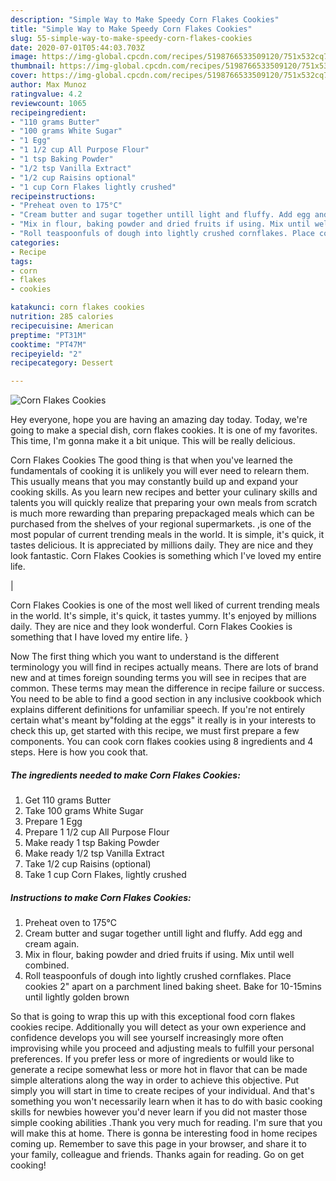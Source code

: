 ```yaml
---
description: "Simple Way to Make Speedy Corn Flakes Cookies"
title: "Simple Way to Make Speedy Corn Flakes Cookies"
slug: 55-simple-way-to-make-speedy-corn-flakes-cookies
date: 2020-07-01T05:44:03.703Z
image: https://img-global.cpcdn.com/recipes/5198766533509120/751x532cq70/corn-flakes-cookies-recipe-main-photo.jpg
thumbnail: https://img-global.cpcdn.com/recipes/5198766533509120/751x532cq70/corn-flakes-cookies-recipe-main-photo.jpg
cover: https://img-global.cpcdn.com/recipes/5198766533509120/751x532cq70/corn-flakes-cookies-recipe-main-photo.jpg
author: Max Munoz
ratingvalue: 4.2
reviewcount: 1065
recipeingredient:
- "110 grams Butter"
- "100 grams White Sugar"
- "1 Egg"
- "1 1/2 cup All Purpose Flour"
- "1 tsp Baking Powder"
- "1/2 tsp Vanilla Extract"
- "1/2 cup Raisins optional"
- "1 cup Corn Flakes lightly crushed"
recipeinstructions:
- "Preheat oven to 175°C"
- "Cream butter and sugar together untill light and fluffy. Add egg and cream again."
- "Mix in flour, baking powder and dried fruits if using. Mix until well combined."
- "Roll teaspoonfuls of dough into lightly crushed cornflakes. Place cookies 2&#34; apart on a parchment lined baking sheet. Bake for 10-15mins until lightly golden brown"
categories:
- Recipe
tags:
- corn
- flakes
- cookies

katakunci: corn flakes cookies 
nutrition: 285 calories
recipecuisine: American
preptime: "PT31M"
cooktime: "PT47M"
recipeyield: "2"
recipecategory: Dessert

---
```



![Corn Flakes Cookies](https://img-global.cpcdn.com/recipes/5198766533509120/751x532cq70/corn-flakes-cookies-recipe-main-photo.jpg)

Hey everyone, hope you are having an amazing day today. Today, we're going to make a special dish, corn flakes cookies. It is one of my favorites. This time, I'm gonna make it a bit unique. This will be really delicious.

Corn Flakes Cookies The good thing is that when you've learned the fundamentals of cooking it is unlikely you will ever need to relearn them. This usually means that you may constantly build up and expand your cooking skills. As you learn new recipes and better your culinary skills and talents you will quickly realize that preparing your own meals from scratch is much more rewarding than preparing prepackaged meals which can be purchased from the shelves of your regional supermarkets.
,is one of the most popular of current trending meals in the world. It is simple, it's quick, it tastes delicious. It is appreciated by millions daily. They are nice and they look fantastic. Corn Flakes Cookies is something which I've loved my entire life.


|


Corn Flakes Cookies is one of the most well liked of current trending meals in the world. It's simple, it's quick, it tastes yummy. It's enjoyed by millions daily. They are nice and they look wonderful. Corn Flakes Cookies is something that I have loved my entire life.
}

Now The first thing which you want to understand is the different terminology you will find in recipes actually means. There are lots of brand new and at times foreign sounding terms you will see in recipes that are common. These terms may mean the difference in recipe failure or success. You need to be able to find a good section in any inclusive cookbook which explains different definitions for unfamiliar speech. If you're not entirely certain what's meant by"folding at the eggs" it really is in your interests to check this up,
get started with this recipe, we must first prepare a few components. You can cook corn flakes cookies using 8 ingredients and 4 steps. Here is how you cook that.

<!--inarticleads1-->

##### The ingredients needed to make Corn Flakes Cookies:

1. Get 110 grams Butter
1. Take 100 grams White Sugar
1. Prepare 1 Egg
1. Prepare 1 1/2 cup All Purpose Flour
1. Make ready 1 tsp Baking Powder
1. Make ready 1/2 tsp Vanilla Extract
1. Take 1/2 cup Raisins (optional)
1. Take 1 cup Corn Flakes, lightly crushed




<!--inarticleads2-->

##### Instructions to make Corn Flakes Cookies:

1. Preheat oven to 175°C
1. Cream butter and sugar together untill light and fluffy. Add egg and cream again.
1. Mix in flour, baking powder and dried fruits if using. Mix until well combined.
1. Roll teaspoonfuls of dough into lightly crushed cornflakes. Place cookies 2&#34; apart on a parchment lined baking sheet. Bake for 10-15mins until lightly golden brown




So that is going to wrap this up with this exceptional food corn flakes cookies recipe. Additionally you will detect as your own experience and confidence develops you will see yourself increasingly more often improvising while you proceed and adjusting meals to fulfill your personal preferences. If you prefer less or more of ingredients or would like to generate a recipe somewhat less or more hot in flavor that can be made simple alterations along the way in order to achieve this objective. Put simply you will start in time to create recipes of your individual. And that's something you won't necessarily learn when it has to do with basic cooking skills for newbies however you'd never learn if you did not master those simple cooking abilities .Thank you very much for reading. I'm sure that you will make this at home. There is gonna be interesting food in home recipes coming up. Remember to save this page in your browser, and share it to your family, colleague and friends. Thanks again for reading. Go on get cooking!
